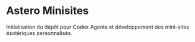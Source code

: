 # Astero Minisites

Initialisation du dépôt pour Codex Agents et développement des mini-sites ésotériques personnalisés.
